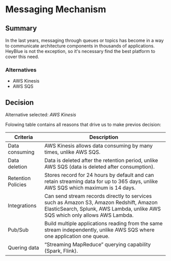 # Messaging Mechanism

## Summary

In the last years, messaging through queues or topics has become in a way to communicate architecture components in thousands of applications. HeyBlue is not the exception, so it's necessary find the best platform to cover this need.

### Alternatives

- AWS Kinesis
- AWS SQS

## Decision 

Alternative selected: *AWS Kinesis*


Folowing table contains all reasons that drive us to make previos decision:

| Criteria                 | Description                                                    
| --------------------     | ----------------------------------------------------------------------------------------------------- | 
| Data consuming           | AWS Kinesis allows data consuming by many times, unlike AWS SQS.                                      |
| Data deletion            | Data is deleted after the retention period, unlike AWS SQS (data is deleted after consumption).	   | 
| Retention Policies 	   | Stores record for 24 hours by default and can retain streaming data for up to 365 days, unlike AWS SQS which maximum is 14 days.																										   |
| Integrations             | Can send stream records directly to services such as Amazon S3, Amazon Redshift, Amazon ElasticSearch, Splunk, AWS Lambda, unlike AWS SQS which only allows AWS Lambda.																   |
| Pub/Sub                  | Build multiple applications reading from the same stream independently, unlike AWS SQS where one application one queue.																											 |
| Quering data             | “Streaming MapReduce” querying capability (Spark, Flink).											   |